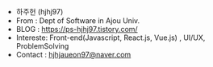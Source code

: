 - 하주헌 (hjhj97)
- From : Dept of Software in Ajou Univ.
- BLOG : https://ps-hjhj97.tistory.com/
- Intereste: Front-end(Javascript, React.js, Vue.js) , UI/UX, ProblemSolving
- Contact : hjhjaueon97@naver.com
